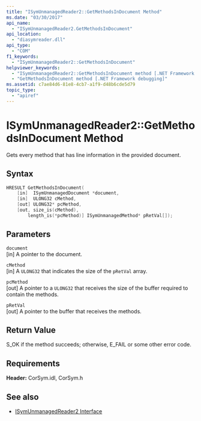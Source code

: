 ```yaml
---
title: "ISymUnmanagedReader2::GetMethodsInDocument Method"
ms.date: "03/30/2017"
api_name: 
  - "ISymUnmanagedReader2.GetMethodsInDocument"
api_location: 
  - "diasymreader.dll"
api_type: 
  - "COM"
f1_keywords: 
  - "ISymUnmanagedReader2::GetMethodsInDocument"
helpviewer_keywords: 
  - "ISymUnmanagedReader2::GetMethodsInDocument method [.NET Framework debugging]"
  - "GetMethodsInDocument method [.NET Framework debugging]"
ms.assetid: c7ae84d6-81e8-4cb7-a1f9-d48b6cde5d79
topic_type: 
  - "apiref"
---
```

# ISymUnmanagedReader2::GetMethodsInDocument Method
Gets every method that has line information in the provided document.  
  
## Syntax  
  
```cpp  
HRESULT GetMethodsInDocument(  
    [in]  ISymUnmanagedDocument *document,  
    [in]  ULONG32 cMethod,  
    [out] ULONG32* pcMethod,  
    [out, size_is(cMethod),  
        length_is(*pcMethod)] ISymUnmanagedMethod* pRetVal[]);  
```  
  
## Parameters  
 `document`  
 [in] A pointer to the document.  
  
 `cMethod`  
 [in] A `ULONG32` that indicates the size of the  `pRetVal` array.  
  
 `pcMethod`  
 [out] A pointer to a `ULONG32` that receives the size of the buffer required to contain the methods.  
  
 `pRetVal`  
 [out] A pointer to the buffer that receives the methods.  
  
## Return Value  
 S_OK if the method succeeds; otherwise, E_FAIL or some other error code.  
  
## Requirements  
 **Header:** CorSym.idl, CorSym.h  
  
## See also

- [ISymUnmanagedReader2 Interface](isymunmanagedreader2-interface.md)

